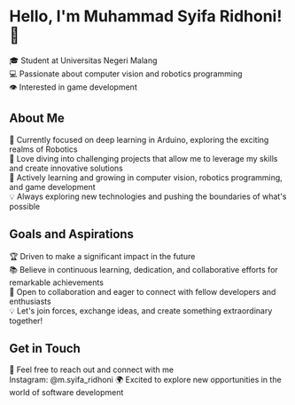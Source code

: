 # Hello, I'm Muhammad Syifa Ridhoni! 👋

🎓 Student at Universitas Negeri Malang  
💻 Passionate about computer vision and robotics programming  
👁️ Interested in game development

## About Me

🔭 Currently focused on deep learning in Arduino, exploring the exciting realms of Robotics  
🚀 Love diving into challenging projects that allow me to leverage my skills and create innovative solutions  
🌱 Actively learning and growing in computer vision, robotics programming, and game development  
💡 Always exploring new technologies and pushing the boundaries of what's possible

## Goals and Aspirations

🏆 Driven to make a significant impact in the future  
📚 Believe in continuous learning, dedication, and collaborative efforts for remarkable achievements  
🤝 Open to collaboration and eager to connect with fellow developers and enthusiasts  
💡 Let's join forces, exchange ideas, and create something extraordinary together!

## Get in Touch

📧 Feel free to reach out and connect with me  
Instagram: @m.syifa_ridhoni
🌍 Excited to explore new opportunities in the world of software development



<!--
**Decomox/Decomox** is a ✨ _special_ ✨ repository because its `README.md` (this file) appears on your GitHub profile.

Here are some ideas to get you started:

- 🔭 I’m currently working on ...
- 🌱 I’m currently learning ...
- 👯 I’m looking to collaborate on ...
- 🤔 I’m looking for help with ...
- 💬 Ask me about ...
- 📫 How to reach me: ...
- 😄 Pronouns: ...
- ⚡ Fun fact: ...
-->
